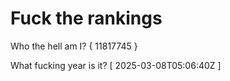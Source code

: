 # Fuck the rankings

Who the hell am I?
{ 11817745 }

What fucking year is it?
[ 2025-03-08T05:06:40Z ]
